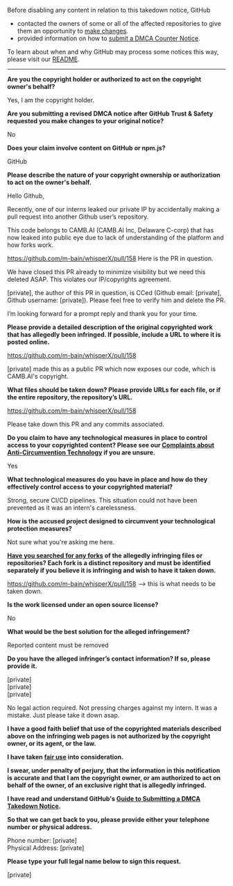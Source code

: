 Before disabling any content in relation to this takedown notice, GitHub
- contacted the owners of some or all of the affected repositories to give them an opportunity to [make changes](https://docs.github.com/en/github/site-policy/dmca-takedown-policy#a-how-does-this-actually-work).
- provided information on how to [submit a DMCA Counter Notice](https://docs.github.com/en/articles/guide-to-submitting-a-dmca-counter-notice).

To learn about when and why GitHub may process some notices this way, please visit our [README](https://github.com/github/dmca/blob/master/README.md#anatomy-of-a-takedown-notice).

---

**Are you the copyright holder or authorized to act on the copyright owner's behalf?**

Yes, I am the copyright holder.

**Are you submitting a revised DMCA notice after GitHub Trust & Safety requested you make changes to your original notice?**

No

**Does your claim involve content on GitHub or npm.js?**

GitHub

**Please describe the nature of your copyright ownership or authorization to act on the owner's behalf.**

Hello Github,

Recently, one of our interns leaked our private IP by accidentally making a pull request into another Github user’s repository.

This code belongs to CAMB.AI (CAMB.AI Inc, Delaware C-corp) that has now leaked into public eye due to lack of understanding of the platform and how forks work.

https://github.com/m-bain/whisperX/pull/158 Here is the PR in question.

We have closed this PR already to minimize visibility but we need this deleted ASAP. This violates our IP/copyrights agreement.

[private], the author of this PR in question, is CCed (Github email: [private], Github username: [private]). Please feel free to verify him and delete the PR.

I’m looking forward for a prompt reply and thank you for your time.

**Please provide a detailed description of the original copyrighted work that has allegedly been infringed. If possible, include a URL to where it is posted online.**

https://github.com/m-bain/whisperX/pull/158

[private] made this as a public PR which now exposes our code, which is CAMB.AI's copyright.

**What files should be taken down? Please provide URLs for each file, or if the entire repository, the repository’s URL.**

https://github.com/m-bain/whisperX/pull/158

Please take down this PR and any commits associated.

**Do you claim to have any technological measures in place to control access to your copyrighted content? Please see our <a href="https://docs.github.com/articles/guide-to-submitting-a-dmca-takedown-notice#complaints-about-anti-circumvention-technology">Complaints about Anti-Circumvention Technology</a> if you are unsure.**

Yes

**What technological measures do you have in place and how do they effectively control access to your copyrighted material?**

Strong, secure CI/CD pipelines. This situation could not have been prevented as it was an intern's carelessness.

**How is the accused project designed to circumvent your technological protection measures?**

Not sure what you're asking me here.

**<a href="https://docs.github.com/articles/dmca-takedown-policy#b-what-about-forks-or-whats-a-fork">Have you searched for any forks</a> of the allegedly infringing files or repositories? Each fork is a distinct repository and must be identified separately if you believe it is infringing and wish to have it taken down.**

https://github.com/m-bain/whisperX/pull/158 --> this is what needs to be taken down.

**Is the work licensed under an open source license?**

No

**What would be the best solution for the alleged infringement?**

Reported content must be removed

**Do you have the alleged infringer’s contact information? If so, please provide it.**

[private]  
[private]  
[private]  

No legal action required. Not pressing charges against my intern. It was a mistake. Just please take it down asap.

**I have a good faith belief that use of the copyrighted materials described above on the infringing web pages is not authorized by the copyright owner, or its agent, or the law.**

**I have taken <a href="https://www.lumendatabase.org/topics/22">fair use</a> into consideration.**

**I swear, under penalty of perjury, that the information in this notification is accurate and that I am the copyright owner, or am authorized to act on behalf of the owner, of an exclusive right that is allegedly infringed.**

**I have read and understand GitHub's <a href="https://docs.github.com/articles/guide-to-submitting-a-dmca-takedown-notice/">Guide to Submitting a DMCA Takedown Notice</a>.**

**So that we can get back to you, please provide either your telephone number or physical address.**

Phone number: [private]  
Physical Address: [private]

**Please type your full legal name below to sign this request.**

[private]
